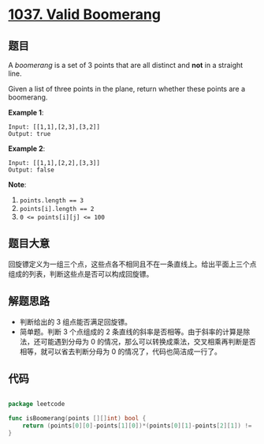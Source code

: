 # [1037. Valid Boomerang](https://leetcode.com/problems/valid-boomerang/)


## 题目

A *boomerang* is a set of 3 points that are all distinct and **not** in a straight line.

Given a list of three points in the plane, return whether these points are a boomerang.

**Example 1**:

```
Input: [[1,1],[2,3],[3,2]]
Output: true
```

**Example 2**:

```
Input: [[1,1],[2,2],[3,3]]
Output: false
```

**Note**:

1. `points.length == 3`
2. `points[i].length == 2`
3. `0 <= points[i][j] <= 100`

## 题目大意

回旋镖定义为一组三个点，这些点各不相同且不在一条直线上。给出平面上三个点组成的列表，判断这些点是否可以构成回旋镖。

## 解题思路

- 判断给出的 3 组点能否满足回旋镖。
- 简单题。判断 3 个点组成的 2 条直线的斜率是否相等。由于斜率的计算是除法，还可能遇到分母为 0 的情况，那么可以转换成乘法，交叉相乘再判断是否相等，就可以省去判断分母为 0 的情况了，代码也简洁成一行了。

## 代码

```go

package leetcode

func isBoomerang(points [][]int) bool {
	return (points[0][0]-points[1][0])*(points[0][1]-points[2][1]) != (points[0][0]-points[2][0])*(points[0][1]-points[1][1])
}

```